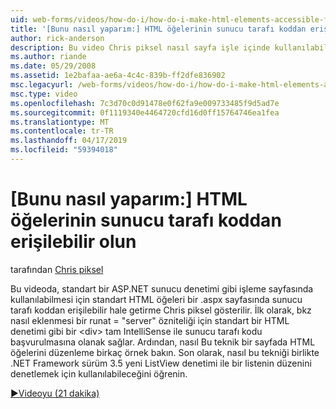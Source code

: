 ```yaml
---
uid: web-forms/videos/how-do-i/how-do-i-make-html-elements-accessible-from-server-side-code
title: '[Bunu nasıl yaparım:] HTML öğelerinin sunucu tarafı koddan erişilebilir olun | Microsoft Docs'
author: rick-anderson
description: Bu video Chris piksel nasıl sayfa işle içinde kullanılabilmesi için standart HTML öğeleri bir .aspx sayfasında sunucu tarafı koddan erişilebilir hale gösterecek...
ms.author: riande
ms.date: 05/29/2008
ms.assetid: 1e2bafaa-ae6a-4c4c-839b-ff2dfe836902
msc.legacyurl: /web-forms/videos/how-do-i/how-do-i-make-html-elements-accessible-from-server-side-code
msc.type: video
ms.openlocfilehash: 7c3d70c0d91478e0f62fa9e009733485f9d5ad7e
ms.sourcegitcommit: 0f1119340e4464720cfd16d0ff15764746ea1fea
ms.translationtype: MT
ms.contentlocale: tr-TR
ms.lasthandoff: 04/17/2019
ms.locfileid: "59394018"
---
```

# <a name="how-do-i-make-html-elements-accessible-from-server-side-code"></a>[Bunu nasıl yaparım:] HTML öğelerinin sunucu tarafı koddan erişilebilir olun

tarafından [Chris piksel](https://twitter.com/chrispels)

Bu videoda, standart bir ASP.NET sunucu denetimi gibi işleme sayfasında kullanılabilmesi için standart HTML öğeleri bir .aspx sayfasında sunucu tarafı koddan erişilebilir hale getirme Chris piksel gösterilir. İlk olarak, bkz nasıl eklenmesi bir runat = "server" özniteliği için standart bir HTML denetimi gibi bir &lt;div&gt; tam IntelliSense ile sunucu tarafı kodu başvurulmasına olanak sağlar. Ardından, nasıl Bu teknik bir sayfada HTML öğelerini düzenleme birkaç örnek bakın. Son olarak, nasıl bu tekniği birlikte .NET Framework sürüm 3.5 yeni ListView denetimi ile bir listenin düzenini denetlemek için kullanılabileceğini öğrenin.

[&#9654;Videoyu (21 dakika)](https://channel9.msdn.com/Blogs/ASP-NET-Site-Videos/how-do-i-make-html-elements-accessible-from-server-side-code)
